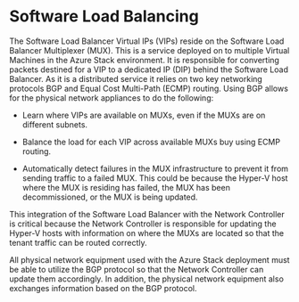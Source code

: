 # Software Load Balancing

The Software Load Balancer Virtual IPs (VIPs) reside on the Software Load Balancer Multiplexer (MUX). This is a service deployed on to multiple Virtual Machines in the Azure Stack environment. It is responsible for converting packets destined for a VIP to a dedicated IP (DIP) behind the Software Load Balancer. As it is a distributed service it relies on two key networking protocols BGP and Equal Cost Multi-Path (ECMP) routing. Using BGP allows for the physical network appliances to do the following:

- Learn where VIPs are available on MUXs, even if the MUXs are on different subnets.

- Balance the load for each VIP across available MUXs buy using ECMP routing.

- Automatically detect failures in the MUX infrastructure to prevent it from sending traffic to a failed MUX. This could be because the Hyper-V host where the MUX is residing has failed, the MUX has been decommissioned, or the MUX is being updated.

This integration of the Software Load Balancer with the Network Controller is critical because the Network Controller is responsible for updating the Hyper-V hosts with information on where the MUXs are located so that the tenant traffic can be routed correctly.

All physical network equipment used with the Azure Stack deployment must be able to utilize the BGP protocol so that the Network Controller can update them accordingly. In addition, the physical network equipment also exchanges information based on the BGP protocol.